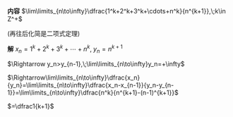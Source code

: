 **内容**
$\lim\limits_{n\to\infty}\dfrac{1^k+2^k+3^k+\cdots+n^k}{n^{k+1}},\;k\in Z^+$

(再往后化简是二项式定理)

**解**
$x_n=1^k+2^k+3^k+\cdots+n^k,\;y_n=n^{k+1}$

$\Rightarrow y_n>y_{n-1},\;\lim\limits_{n\to\infty}y_n=+\infty$

$\Rightarrow\lim\limits_{n\to\infty}\dfrac{x_n}{y_n}=\lim\limits_{n\to\infty}\dfrac{x_n-x_{n-1}}{y_n-y_{n-1}}=\lim\limits_{n\to\infty}\dfrac{n^k}{n^{k+1}-(n-1)^{k+1}}$

$=\dfrac1{k+1}$

